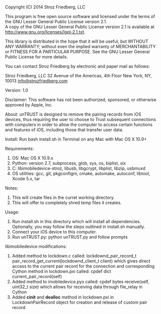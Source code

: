 Copyright (C) 2014 Stroz Friedberg, LLC

This program is free open source software and licensed under the terms of the GNU Lesser General Public License version 2.1.  
A copy of the GNU Lesser General Public License version 2.1 is available at <http://www.gnu.org/licenses/lgpl-2.1.txt>.

This library is distributed in the hope that it will be useful,
but WITHOUT ANY WARRANTY; without even the implied warranty of
MERCHANTABILITY or FITNESS FOR A PARTICULAR PURPOSE.  See the GNU
Lesser General Public License for more details.

You can contact Stroz Friedberg by electronic and paper mail as follows:  
  
Stroz Friedberg, LLC
32 Avenue of the Americas, 4th Floor
New York, NY, 10013
info@strozfriedberg.com

Version: 1.0

Disclaimer:
This software has not been authorized, sponsored, or otherwise approved by Apple, Inc.

About:
    unTRUST is designed to remove the pairing records from iOS devices, thus requiring the user to choose to Trust subsequent connections 
    with computers in order to allow the computer to access certain functions and features of iOS, including those that transfer user data. 

Install:
    Run bash install.sh in Terminal on any Mac with Mac OS X 10.9+ 

Requirements:
  1. OS: Mac OS X 10.9.x
  2. Python: version 2.7, subprocess, glob, sys, os, biplist, six
  3. C: libimobiledevice-stroz, libusb, libgcrypt, libplist, libzip, usbmuxd
  4. OS utilities: gcc, git, pkgconfigm, cmake, automake, autoconf, libtool, Xcode 5.x, tar

Notes:
  1. This will create files in the curret working directory.
  2. This will offer to completely shred temp files it creates.

Usage:
  1. Run install.sh in this directory which will install all dependencies. Optionally, you may follow the steps outlined in install.sh manually.
  2. Connect your iOS device to this computer.
  3. Run unTRUST.py: python unTRUST.py and follow prompts
    
    
libimobiledevice modifications:
  1. Added method to lockdown.c called: lockdownd_pair_record_t pair_record_get_current(lockdownd_client_t client) which gives direct access to the current pair record for the connection and corresponding Cython method in lockdown.pxi called: cpdef dict current_pair_record(self)
  2. Added method to imobiledevice.pyx called: cpdef bytes receive(self, uint32_t size) which allows for receiving data through file_relay in Cython
  3. Added __cinit__ and __dealloc__ method in lockdown.pxi in LockdownPairRecord object for creation and release of custom pair record
    
